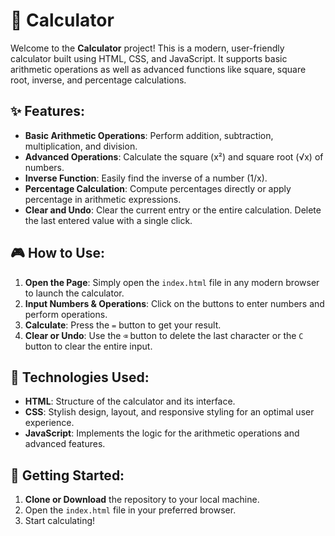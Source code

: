 # 🧮 Calculator

Welcome to the **Calculator** project! This is a modern, user-friendly calculator built using HTML, CSS, and JavaScript. It supports basic arithmetic operations as well as advanced functions like square, square root, inverse, and percentage calculations.

## ✨ Features:
- **Basic Arithmetic Operations**: Perform addition, subtraction, multiplication, and division.
- **Advanced Operations**: Calculate the square (x²) and square root (√x) of numbers.
- **Inverse Function**: Easily find the inverse of a number (1/x).
- **Percentage Calculation**: Compute percentages directly or apply percentage in arithmetic expressions.
- **Clear and Undo**: Clear the current entry or the entire calculation. Delete the last entered value with a single click.

## 🎮 How to Use:
1. **Open the Page**: Simply open the `index.html` file in any modern browser to launch the calculator.
2. **Input Numbers & Operations**: Click on the buttons to enter numbers and perform operations.
3. **Calculate**: Press the `=` button to get your result.
4. **Clear or Undo**: Use the `⌫` button to delete the last character or the `C` button to clear the entire input.

## 🔧 Technologies Used:
- **HTML**: Structure of the calculator and its interface.
- **CSS**: Stylish design, layout, and responsive styling for an optimal user experience.
- **JavaScript**: Implements the logic for the arithmetic operations and advanced features.

## 🚀 Getting Started:
1. **Clone or Download** the repository to your local machine.
2. Open the `index.html` file in your preferred browser.
3. Start calculating!
